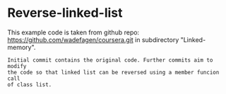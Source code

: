 # Reverse-linked-list
 This example code is taken from github repo:
    https://github.com/wadefagen/coursera.git in subdirectory "Linked-memory".

    Initial commit contains the original code. Further commits aim to modify
    the code so that linked list can be reversed using a member funcion call
    of class list.
